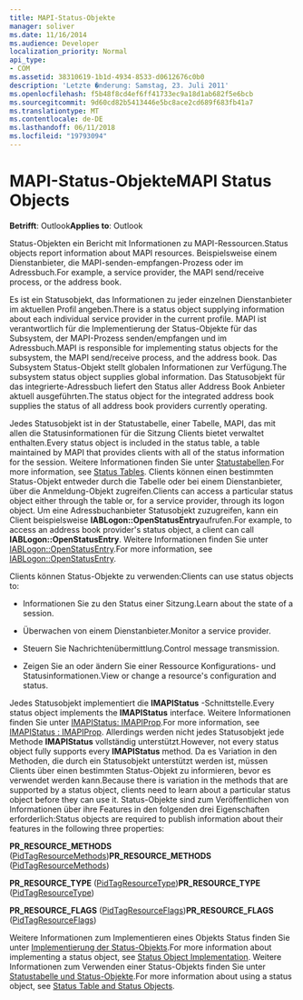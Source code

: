 ```yaml
---
title: MAPI-Status-Objekte
manager: soliver
ms.date: 11/16/2014
ms.audience: Developer
localization_priority: Normal
api_type:
- COM
ms.assetid: 38310619-1b1d-4934-8533-d0612676c0b0
description: 'Letzte �nderung: Samstag, 23. Juli 2011'
ms.openlocfilehash: f5b48f8cd4ef6ff41733ec9a18d1ab682f5e6bcb
ms.sourcegitcommit: 9d60cd82b5413446e5bc8ace2cd689f683fb41a7
ms.translationtype: MT
ms.contentlocale: de-DE
ms.lasthandoff: 06/11/2018
ms.locfileid: "19793094"
---
```

# <a name="mapi-status-objects"></a><span data-ttu-id="8f86e-103">MAPI-Status-Objekte</span><span class="sxs-lookup"><span data-stu-id="8f86e-103">MAPI Status Objects</span></span>

  
  
<span data-ttu-id="8f86e-104">**Betrifft**: Outlook</span><span class="sxs-lookup"><span data-stu-id="8f86e-104">**Applies to**: Outlook</span></span> 
  
<span data-ttu-id="8f86e-105">Status-Objekten ein Bericht mit Informationen zu MAPI-Ressourcen.</span><span class="sxs-lookup"><span data-stu-id="8f86e-105">Status objects report information about MAPI resources.</span></span> <span data-ttu-id="8f86e-106">Beispielsweise einem Dienstanbieter, die MAPI-senden-empfangen-Prozess oder im Adressbuch.</span><span class="sxs-lookup"><span data-stu-id="8f86e-106">For example, a service provider, the MAPI send/receive process, or the address book.</span></span>
  
<span data-ttu-id="8f86e-107">Es ist ein Statusobjekt, das Informationen zu jeder einzelnen Dienstanbieter im aktuellen Profil angeben.</span><span class="sxs-lookup"><span data-stu-id="8f86e-107">There is a status object supplying information about each individual service provider in the current profile.</span></span> <span data-ttu-id="8f86e-108">MAPI ist verantwortlich für die Implementierung der Status-Objekte für das Subsystem, der MAPI-Prozess senden/empfangen und im Adressbuch.</span><span class="sxs-lookup"><span data-stu-id="8f86e-108">MAPI is responsible for implementing status objects for the subsystem, the MAPI send/receive process, and the address book.</span></span> <span data-ttu-id="8f86e-109">Das Subsystem Status-Objekt stellt globalen Informationen zur Verfügung.</span><span class="sxs-lookup"><span data-stu-id="8f86e-109">The subsystem status object supplies global information.</span></span> <span data-ttu-id="8f86e-110">Das Statusobjekt für das integrierte-Adressbuch liefert den Status aller Address Book Anbieter aktuell ausgeführten.</span><span class="sxs-lookup"><span data-stu-id="8f86e-110">The status object for the integrated address book supplies the status of all address book providers currently operating.</span></span>
  
<span data-ttu-id="8f86e-111">Jedes Statusobjekt ist in der Statustabelle, einer Tabelle, MAPI, das mit allen die Statusinformationen für die Sitzung Clients bietet verwaltet enthalten.</span><span class="sxs-lookup"><span data-stu-id="8f86e-111">Every status object is included in the status table, a table maintained by MAPI that provides clients with all of the status information for the session.</span></span> <span data-ttu-id="8f86e-112">Weitere Informationen finden Sie unter [Statustabellen](status-tables.md).</span><span class="sxs-lookup"><span data-stu-id="8f86e-112">For more information, see [Status Tables](status-tables.md).</span></span> <span data-ttu-id="8f86e-113">Clients können einen bestimmten Status-Objekt entweder durch die Tabelle oder bei einem Dienstanbieter, über die Anmeldung-Objekt zugreifen.</span><span class="sxs-lookup"><span data-stu-id="8f86e-113">Clients can access a particular status object either through the table or, for a service provider, through its logon object.</span></span> <span data-ttu-id="8f86e-114">Um eine Adressbuchanbieter Statusobjekt zuzugreifen, kann ein Client beispielsweise **IABLogon::OpenStatusEntry**aufrufen.</span><span class="sxs-lookup"><span data-stu-id="8f86e-114">For example, to access an address book provider's status object, a client can call **IABLogon::OpenStatusEntry**.</span></span> <span data-ttu-id="8f86e-115">Weitere Informationen finden Sie unter [IABLogon::OpenStatusEntry](iablogon-openstatusentry.md).</span><span class="sxs-lookup"><span data-stu-id="8f86e-115">For more information, see [IABLogon::OpenStatusEntry](iablogon-openstatusentry.md).</span></span>
  
<span data-ttu-id="8f86e-116">Clients können Status-Objekte zu verwenden:</span><span class="sxs-lookup"><span data-stu-id="8f86e-116">Clients can use status objects to:</span></span>
  
- <span data-ttu-id="8f86e-117">Informationen Sie zu den Status einer Sitzung.</span><span class="sxs-lookup"><span data-stu-id="8f86e-117">Learn about the state of a session.</span></span>
    
- <span data-ttu-id="8f86e-118">Überwachen von einem Dienstanbieter.</span><span class="sxs-lookup"><span data-stu-id="8f86e-118">Monitor a service provider.</span></span>
    
- <span data-ttu-id="8f86e-119">Steuern Sie Nachrichtenübermittlung.</span><span class="sxs-lookup"><span data-stu-id="8f86e-119">Control message transmission.</span></span>
    
- <span data-ttu-id="8f86e-120">Zeigen Sie an oder ändern Sie einer Ressource Konfigurations- und Statusinformationen.</span><span class="sxs-lookup"><span data-stu-id="8f86e-120">View or change a resource's configuration and status.</span></span>
    
<span data-ttu-id="8f86e-121">Jedes Statusobjekt implementiert die **IMAPIStatus** -Schnittstelle.</span><span class="sxs-lookup"><span data-stu-id="8f86e-121">Every status object implements the **IMAPIStatus** interface.</span></span> <span data-ttu-id="8f86e-122">Weitere Informationen finden Sie unter [IMAPIStatus: IMAPIProp](imapistatusimapiprop.md).</span><span class="sxs-lookup"><span data-stu-id="8f86e-122">For more information, see [IMAPIStatus : IMAPIProp](imapistatusimapiprop.md).</span></span> <span data-ttu-id="8f86e-123">Allerdings werden nicht jedes Statusobjekt jede Methode **IMAPIStatus** vollständig unterstützt.</span><span class="sxs-lookup"><span data-stu-id="8f86e-123">However, not every status object fully supports every **IMAPIStatus** method.</span></span> <span data-ttu-id="8f86e-124">Da es Variation in den Methoden, die durch ein Statusobjekt unterstützt werden ist, müssen Clients über einen bestimmten Status-Objekt zu informieren, bevor es verwendet werden kann.</span><span class="sxs-lookup"><span data-stu-id="8f86e-124">Because there is variation in the methods that are supported by a status object, clients need to learn about a particular status object before they can use it.</span></span> <span data-ttu-id="8f86e-125">Status-Objekte sind zum Veröffentlichen von Informationen über ihre Features in den folgenden drei Eigenschaften erforderlich:</span><span class="sxs-lookup"><span data-stu-id="8f86e-125">Status objects are required to publish information about their features in the following three properties:</span></span> 
  
 <span data-ttu-id="8f86e-126">**PR_RESOURCE_METHODS** ([PidTagResourceMethods](pidtagresourcemethods-canonical-property.md))</span><span class="sxs-lookup"><span data-stu-id="8f86e-126">**PR_RESOURCE_METHODS** ([PidTagResourceMethods](pidtagresourcemethods-canonical-property.md))</span></span> 
  
 <span data-ttu-id="8f86e-127">**PR_RESOURCE_TYPE** ([PidTagResourceType](pidtagresourcetype-canonical-property.md))</span><span class="sxs-lookup"><span data-stu-id="8f86e-127">**PR_RESOURCE_TYPE** ([PidTagResourceType](pidtagresourcetype-canonical-property.md))</span></span> 
  
 <span data-ttu-id="8f86e-128">**PR_RESOURCE_FLAGS** ([PidTagResourceFlags](pidtagresourceflags-canonical-property.md))</span><span class="sxs-lookup"><span data-stu-id="8f86e-128">**PR_RESOURCE_FLAGS** ([PidTagResourceFlags](pidtagresourceflags-canonical-property.md))</span></span> 
  
<span data-ttu-id="8f86e-129">Weitere Informationen zum Implementieren eines Objekts Status finden Sie unter [Implementierung der Status-Objekts](status-object-implementation.md).</span><span class="sxs-lookup"><span data-stu-id="8f86e-129">For more information about implementing a status object, see [Status Object Implementation](status-object-implementation.md).</span></span> <span data-ttu-id="8f86e-130">Weitere Informationen zum Verwenden einer Status-Objekts finden Sie unter [Statustabelle und Status-Objekte](status-table-and-status-objects.md).</span><span class="sxs-lookup"><span data-stu-id="8f86e-130">For more information about using a status object, see [Status Table and Status Objects](status-table-and-status-objects.md).</span></span>
  

